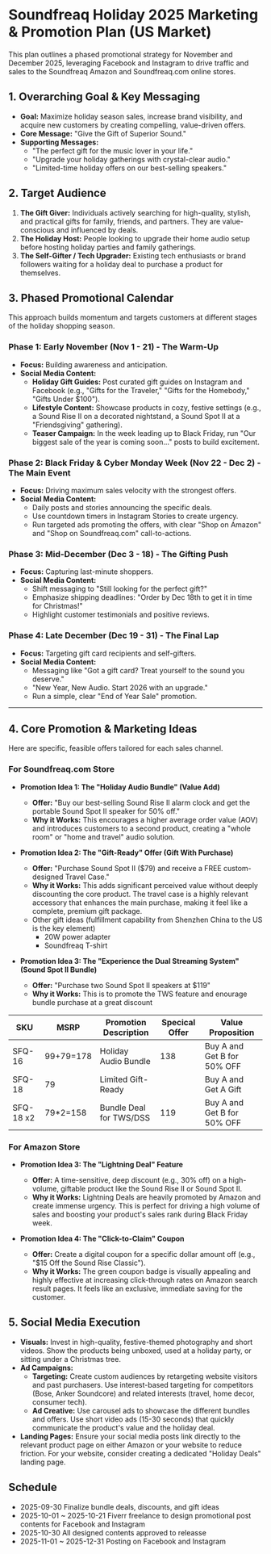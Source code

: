 # Soundfreaq Holiday 2025 Marketing & Promotion Plan (US Market)

This plan outlines a phased promotional strategy for November and December 2025, leveraging Facebook and Instagram to drive traffic and sales to the Soundfreaq Amazon and Soundfreaq.com online stores.

## 1. Overarching Goal & Key Messaging

- **Goal:** Maximize holiday season sales, increase brand visibility, and acquire new customers by creating compelling, value-driven offers.
- **Core Message:** "Give the Gift of Superior Sound."
- **Supporting Messages:**
  - "The perfect gift for the music lover in your life."
  - "Upgrade your holiday gatherings with crystal-clear audio."
  - "Limited-time holiday offers on our best-selling speakers."

## 2. Target Audience

1.  **The Gift Giver:** Individuals actively searching for high-quality, stylish, and practical gifts for family, friends, and partners. They are value-conscious and influenced by deals.
2.  **The Holiday Host:** People looking to upgrade their home audio setup before hosting holiday parties and family gatherings.
3.  **The Self-Gifter / Tech Upgrader:** Existing tech enthusiasts or brand followers waiting for a holiday deal to purchase a product for themselves.

## 3. Phased Promotional Calendar

This approach builds momentum and targets customers at different stages of the holiday shopping season.

### Phase 1: Early November (Nov 1 - 21) - The Warm-Up

- **Focus:** Building awareness and anticipation.
- **Social Media Content:**
  - **Holiday Gift Guides:** Post curated gift guides on Instagram and Facebook (e.g., "Gifts for the Traveler," "Gifts for the Homebody," "Gifts Under $100").
  - **Lifestyle Content:** Showcase products in cozy, festive settings (e.g., a Sound Rise II on a decorated nightstand, a Sound Spot II at a "Friendsgiving" gathering).
  - **Teaser Campaign:** In the week leading up to Black Friday, run "Our biggest sale of the year is coming soon..." posts to build excitement.

### Phase 2: Black Friday & Cyber Monday Week (Nov 22 - Dec 2) - The Main Event

- **Focus:** Driving maximum sales velocity with the strongest offers.
- **Social Media Content:**
  - Daily posts and stories announcing the specific deals.
  - Use countdown timers in Instagram Stories to create urgency.
  - Run targeted ads promoting the offers, with clear "Shop on Amazon" and "Shop on Soundfreaq.com" call-to-actions.

### Phase 3: Mid-December (Dec 3 - 18) - The Gifting Push

- **Focus:** Capturing last-minute shoppers.
- **Social Media Content:**
  - Shift messaging to "Still looking for the perfect gift?"
  - Emphasize shipping deadlines: "Order by Dec 18th to get it in time for Christmas!"
  - Highlight customer testimonials and positive reviews.

### Phase 4: Late December (Dec 19 - 31) - The Final Lap

- **Focus:** Targeting gift card recipients and self-gifters.
- **Social Media Content:**
  - Messaging like "Got a gift card? Treat yourself to the sound you deserve."
  - "New Year, New Audio. Start 2026 with an upgrade."
  - Run a simple, clear "End of Year Sale" promotion.

---

## 4. Core Promotion & Marketing Ideas

Here are specific, feasible offers tailored for each sales channel.

### For Soundfreaq.com Store

- **Promotion Idea 1: The "Holiday Audio Bundle" (Value Add)**

  - **Offer:** "Buy our best-selling Sound Rise II alarm clock and get the portable Sound Spot II speaker for 50% off."
  - **Why it Works:** This encourages a higher average order value (AOV) and introduces customers to a second product, creating a "whole room" or "home and travel" audio solution.

- **Promotion Idea 2: The "Gift-Ready" Offer (Gift With Purchase)**

  - **Offer:** "Purchase Sound Spot II ($79) and receive a FREE custom-designed Travel Case."
  - **Why it Works:** This adds significant perceived value without deeply discounting the core product. The travel case is a highly relevant accessory that enhances the main purchase, making it feel like a complete, premium gift package.
  - Other gift ideas (fulfillment capability from Shenzhen China to the US is the key element)
    - 20W power adapter
    - Soundfreaq T-shirt

- **Promotion Idea 3: The "Experience the Dual Streaming System" (Sound Spot II Bundle)**
  - **Offer:** "Purchase two Sound Spot II speakers at $119"
  - **Why it Works:** This is to promote the TWS feature and enourage bundle purchase at a great discount

| SKU       | MSRP      | Promotion Description   | Specical Offer | Value Proposition           |
| --------- | --------- | ----------------------- | -------------- | --------------------------- |
| SFQ-16    | 99+79=178 | Holiday Audio Bundle    | 138            | Buy A and Get B for 50% OFF |
| SFQ-18    | 79        | Limited Gift-Ready      |                | Buy A and Get A Gift        |
| SFQ-18 x2 | 79\*2=158 | Bundle Deal for TWS/DSS | 119            | Buy A and Get B for 50% OFF |

### For Amazon Store

- **Promotion Idea 3: The "Lightning Deal" Feature**

  - **Offer:** A time-sensitive, deep discount (e.g., 30% off) on a high-volume, giftable product like the Sound Rise II or Sound Spot II.
  - **Why it Works:** Lightning Deals are heavily promoted by Amazon and create immense urgency. This is perfect for driving a high volume of sales and boosting your product's sales rank during Black Friday week.

- **Promotion Idea 4: The "Click-to-Claim" Coupon**
  - **Offer:** Create a digital coupon for a specific dollar amount off (e.g., "$15 Off the Sound Rise Classic").
  - **Why it Works:** The green coupon badge is visually appealing and highly effective at increasing click-through rates on Amazon search result pages. It feels like an exclusive, immediate saving for the customer.

## 5. Social Media Execution

- **Visuals:** Invest in high-quality, festive-themed photography and short videos. Show the products being unboxed, used at a holiday party, or sitting under a Christmas tree.
- **Ad Campaigns:**
  - **Targeting:** Create custom audiences by retargeting website visitors and past purchasers. Use interest-based targeting for competitors (Bose, Anker Soundcore) and related interests (travel, home decor, consumer tech).
  - **Ad Creative:** Use carousel ads to showcase the different bundles and offers. Use short video ads (15-30 seconds) that quickly communicate the product's value and the holiday deal.
- **Landing Pages:** Ensure your social media posts link directly to the relevant product page on either Amazon or your website to reduce friction. For your website, consider creating a dedicated "Holiday Deals" landing page.

## Schedule

- 2025-09-30 Finalize bundle deals, discounts, and gift ideas
- 2025-10-01 ~ 2025-10-21 Fiverr freelance to design promotional post contents for Facebook and Instagram
- 2025-10-30 All designed contents approved to releasse
- 2025-11-01 ~ 2025-12-31 Posting on Facebook and Instagram

